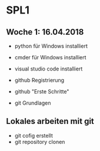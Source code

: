 # SPL1
## Woche 1: 16.04.2018

* python für Windows installiert
* cmder für Windows installiert
* visual studio code installiert

* github Registrierung 
* github "Erste Schritte"
* git Grundlagen

##  Lokales arbeiten mit git

* git cofig erstellt
* git repository clonen
